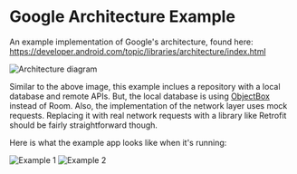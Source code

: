# Google Architecture Example
An example implementation of Google's architecture, found here: https://developer.android.com/topic/libraries/architecture/index.html

![Architecture diagram](https://i.imgur.com/xURcjt7.png)

Similar to the above image, this example inclues a repository with a local database and remote APIs. But, the local database is using [ObjectBox](http://objectbox.io) instead of Room. Also, the implementation of the network layer uses mock requests. Replacing it with real network requests with a library like Retrofit should be fairly straightforward though.

Here is what the example app looks like when it's running:

![Example 1](https://i.imgur.com/nyKKqmX.gif)
![Example 2](https://i.imgur.com/Aqes78g.gif)
